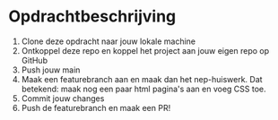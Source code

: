 # Opdrachtbeschrijving

1. Clone deze opdracht naar jouw lokale machine
2. Ontkoppel deze repo en koppel het project aan jouw eigen repo op GitHub
3. Push jouw main
4. Maak een featurebranch aan en maak dan het nep-huiswerk. Dat betekend: maak nog een paar html pagina's aan en voeg CSS toe.
5. Commit jouw changes
6. Push de featurebranch en maak een PR!
